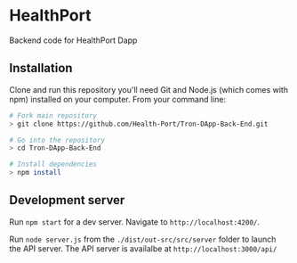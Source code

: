 # HealthPort

Backend code for HealthPort Dapp


## Installation
Clone and run this repository you'll need Git and Node.js (which comes with npm) installed on your computer. From your command line:
```bash
# Fork main repository
> git clone https://github.com/Health-Port/Tron-DApp-Back-End.git

# Go into the repository
> cd Tron-DApp-Back-End

# Install dependencies
> npm install
```

## Development server

Run `npm start` for a dev server. Navigate to `http://localhost:4200/`.

Run `node server.js` from the `./dist/out-src/src/server` folder to launch the API server. The API server is availalbe at `http://localhost:3000/api/`

